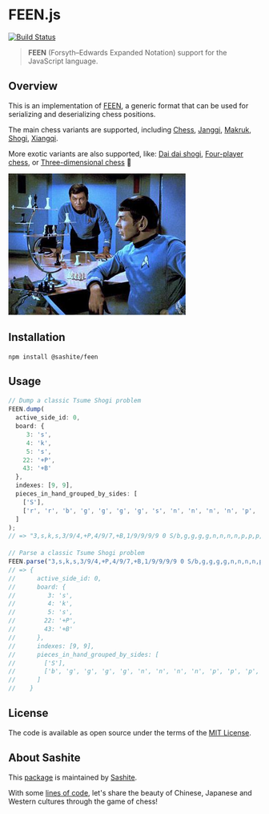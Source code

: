 # FEEN.js

[![Build Status](https://travis-ci.org/sashite/feen.js.svg?branch=master)](https://travis-ci.org/sashite/feen.js)

> __FEEN__ (Forsyth–Edwards Expanded Notation) support for the JavaScript language.

## Overview

This is an implementation of [FEEN](https://developer.sashite.com/specs/forsyth-edwards-expanded-notation), a generic format that can be used for serializing and deserializing chess positions.

The main chess variants are supported, including [Chess](https://en.wikipedia.org/wiki/Chess), [Janggi](https://en.wikipedia.org/wiki/Janggi), [Makruk](https://en.wikipedia.org/wiki/Makruk), [Shogi](https://en.wikipedia.org/wiki/Shogi), [Xiangqi](https://en.wikipedia.org/wiki/Xiangqi).

More exotic variants are also supported, like: [Dai dai shogi](https://en.wikipedia.org/wiki/Dai_dai_shogi), [Four-player chess](https://en.wikipedia.org/wiki/Four-player_chess), or [Three-dimensional chess](https://en.wikipedia.org/wiki/Three-dimensional_chess) 🖖

![3D chess on Star Trek (from the episode "Court Martial")](https://github.com/sashite/feen.rb/raw/master/star-trek-chess.jpg)

## Installation

```shell
npm install @sashite/feen
```

## Usage

```javascript
// Dump a classic Tsume Shogi problem
FEEN.dump(
  active_side_id: 0,
  board: {
     3: 's',
     4: 'k',
     5: 's',
    22: '+P',
    43: '+B'
  },
  indexes: [9, 9],
  pieces_in_hand_grouped_by_sides: [
    ['S'],
    ['r', 'r', 'b', 'g', 'g', 'g', 'g', 's', 'n', 'n', 'n', 'n', 'p', 'p', 'p', 'p', 'p', 'p', 'p', 'p', 'p', 'p', 'p', 'p', 'p', 'p', 'p', 'p', 'p']
  ]
);
// => "3,s,k,s,3/9/4,+P,4/9/7,+B,1/9/9/9/9 0 S/b,g,g,g,g,n,n,n,n,p,p,p,p,p,p,p,p,p,p,p,p,p,p,p,p,p,r,r,s"

// Parse a classic Tsume Shogi problem
FEEN.parse("3,s,k,s,3/9/4,+P,4/9/7,+B,1/9/9/9/9 0 S/b,g,g,g,g,n,n,n,n,p,p,p,p,p,p,p,p,p,p,p,p,p,p,p,p,p,r,r,s");
// => {
//      active_side_id: 0,
//      board: {
//         3: 's',
//         4: 'k',
//         5: 's',
//        22: '+P',
//        43: '+B'
//      },
//      indexes: [9, 9],
//      pieces_in_hand_grouped_by_sides: [
//        ['S'],
//        ['b', 'g', 'g', 'g', 'g', 'n', 'n', 'n', 'n', 'p', 'p', 'p', 'p', 'p', 'p', 'p', 'p', 'p', 'p', 'p', 'p', 'p', 'p', 'p', 'p', 'p', 'r', 'r', 's']
//      ]
//    }
```

## License

The code is available as open source under the terms of the [MIT License](https://opensource.org/licenses/MIT).

## About Sashite

This [package](https://www.npmjs.com/package/@sashite/feen) is maintained by [Sashite](https://sashite.com/).

With some [lines of code](https://github.com/sashite/), let's share the beauty of Chinese, Japanese and Western cultures through the game of chess!
